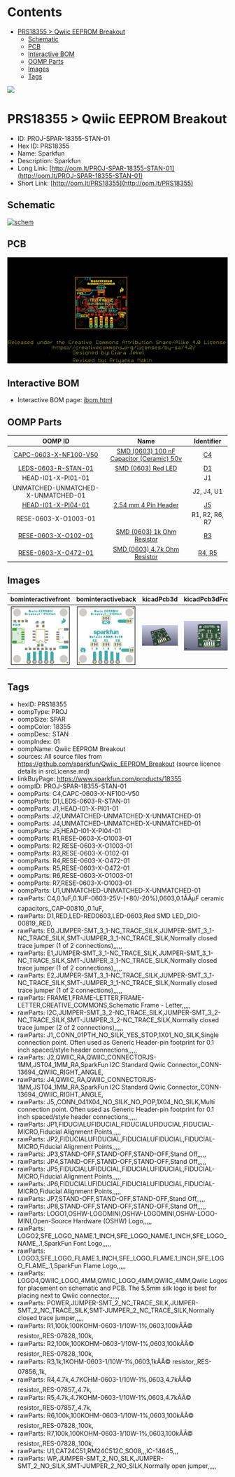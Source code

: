 



Contents
========

* [PRS18355 > Qwiic EEPROM Breakout](#prs18355--qwiic-eeprom-breakout)
	* [Schematic](#schematic)
	* [PCB](#pcb)
	* [Interactive BOM](#interactive-bom)
	* [OOMP Parts](#oomp-parts)
	* [Images](#images)
	* [Tags](#tags)
  
![][im]
# PRS18355 > Qwiic EEPROM Breakout

- ID: PROJ-SPAR-18355-STAN-01
- Hex ID: PRS18355
- Name: Sparkfun
- Description: Sparkfun
- Long Link: [http://oom.lt/PROJ-SPAR-18355-STAN-01](http://oom.lt/PROJ-SPAR-18355-STAN-01)
- Short Link: [http://oom.lt/PRS18355](http://oom.lt/PRS18355)

## Schematic
  
[![schem](eagleSchemImage.png)](eagleSchemImage.png)
## PCB
  
[![pcb](eagleImage.png)](eagleImage.png)
## Interactive BOM

- Interactive BOM page: [ibom.html](https://htmlpreview.github.io/?https://github.com/oomlout/oomlout_OOMP_projects/blob/main/PROJ-SPAR-18355-STAN-01/kicad/bom/ibom.html)

## OOMP Parts
  

|OOMP ID|Name|Identifier|
| :---: | :---: | :---: |
|[CAPC-0603-X-NF100-V50](https://github.com/oomlout/oomlout_OOMP_parts/tree/main/CAPC-0603-X-NF100-V50/)|[SMD (0603) 100 nF Capacitor (Ceramic) 50v](https://github.com/oomlout/oomlout_OOMP_parts/tree/main/CAPC-0603-X-NF100-V50/)|[C4](https://github.com/oomlout/oomlout_OOMP_parts/tree/main/CAPC-0603-X-NF100-V50/)|
|[LEDS-0603-R-STAN-01](https://github.com/oomlout/oomlout_OOMP_parts/tree/main/LEDS-0603-R-STAN-01/)|[SMD (0603) Red LED](https://github.com/oomlout/oomlout_OOMP_parts/tree/main/LEDS-0603-R-STAN-01/)|[D1](https://github.com/oomlout/oomlout_OOMP_parts/tree/main/LEDS-0603-R-STAN-01/)|
|HEAD-I01-X-PI01-01||J1|
|UNMATCHED-UNMATCHED-X-UNMATCHED-01||J2, J4, U1|
|[HEAD-I01-X-PI04-01](https://github.com/oomlout/oomlout_OOMP_parts/tree/main/HEAD-I01-X-PI04-01/)|[2.54 mm 4 Pin Header](https://github.com/oomlout/oomlout_OOMP_parts/tree/main/HEAD-I01-X-PI04-01/)|[J5](https://github.com/oomlout/oomlout_OOMP_parts/tree/main/HEAD-I01-X-PI04-01/)|
|RESE-0603-X-O1003-01||R1, R2, R6, R7|
|[RESE-0603-X-O102-01](https://github.com/oomlout/oomlout_OOMP_parts/tree/main/RESE-0603-X-O102-01/)|[SMD (0603) 1k Ohm Resistor](https://github.com/oomlout/oomlout_OOMP_parts/tree/main/RESE-0603-X-O102-01/)|[R3](https://github.com/oomlout/oomlout_OOMP_parts/tree/main/RESE-0603-X-O102-01/)|
|[RESE-0603-X-O472-01](https://github.com/oomlout/oomlout_OOMP_parts/tree/main/RESE-0603-X-O472-01/)|[SMD (0603) 4.7k Ohm Resistor](https://github.com/oomlout/oomlout_OOMP_parts/tree/main/RESE-0603-X-O472-01/)|[R4, R5](https://github.com/oomlout/oomlout_OOMP_parts/tree/main/RESE-0603-X-O472-01/)|

## Images
  
  

|bominteractivefront|bominteractiveback|kicadPcb3d|kicadPcb3dFront|kicadPcb3dBack|eagleImage|eagleSchemImage|pcbdraw|pcbdrawback|
| :---: | :---: | :---: | :---: | :---: | :---: | :---: | :---: | :---: |
|[![bominteractivefront](bomFront_140.png)](bomFront.png)|[![bominteractiveback](bomBack_140.png)](bomBack.png)|[![kicadPcb3d](kicadPcb3d_140.png)](kicadPcb3d.png)|[![kicadPcb3dFront](kicadPcb3dFront_140.png)](kicadPcb3dFront.png)|[![kicadPcb3dBack](kicadPcb3dBack_140.png)](kicadPcb3dBack.png)|[![eagleImage](eagleImage_140.png)](eagleImage.png)|[![eagleSchemImage](eagleSchemImage_140.png)](eagleSchemImage.png)|[![pcbdraw](pcbdraw_140.png)](pcbdraw.png)|[![pcbdrawback](pcbdrawBack_140.png)](pcbdrawBack.png)|

## Tags

- hexID: PRS18355
- oompType: PROJ
- oompSize: SPAR
- oompColor: 18355
- oompDesc: STAN
- oompIndex: 01
- oompName: Qwiic EEPROM Breakout
- sources: All source files from https://github.com/sparkfun/Qwiic_EEPROM_Breakout (source licence details in srcLicense.md)
- linkBuyPage: https://www.sparkfun.com/products/18355
- oompID: PROJ-SPAR-18355-STAN-01
- oompParts: C4,CAPC-0603-X-NF100-V50
- oompParts: D1,LEDS-0603-R-STAN-01
- oompParts: J1,HEAD-I01-X-PI01-01
- oompParts: J2,UNMATCHED-UNMATCHED-X-UNMATCHED-01
- oompParts: J4,UNMATCHED-UNMATCHED-X-UNMATCHED-01
- oompParts: J5,HEAD-I01-X-PI04-01
- oompParts: R1,RESE-0603-X-O1003-01
- oompParts: R2,RESE-0603-X-O1003-01
- oompParts: R3,RESE-0603-X-O102-01
- oompParts: R4,RESE-0603-X-O472-01
- oompParts: R5,RESE-0603-X-O472-01
- oompParts: R6,RESE-0603-X-O1003-01
- oompParts: R7,RESE-0603-X-O1003-01
- oompParts: U1,UNMATCHED-UNMATCHED-X-UNMATCHED-01
- rawParts: C4,0.1uF,0.1UF-0603-25V-(+80/-20%),0603,0.1ÃÂµF ceramic capacitors,,CAP-00810,,0.1uF,
- rawParts: D1,RED,LED-RED0603,LED-0603,Red SMD LED,,DIO-00819,,RED,
- rawParts: E0,JUMPER-SMT_3_1-NC_TRACE_SILK,JUMPER-SMT_3_1-NC_TRACE_SILK,SMT-JUMPER_3_1-NC_TRACE_SILK,Normally closed trace jumper (1 of 2 connections),,,,,
- rawParts: E1,JUMPER-SMT_3_1-NC_TRACE_SILK,JUMPER-SMT_3_1-NC_TRACE_SILK,SMT-JUMPER_3_1-NC_TRACE_SILK,Normally closed trace jumper (1 of 2 connections),,,,,
- rawParts: E2,JUMPER-SMT_3_1-NC_TRACE_SILK,JUMPER-SMT_3_1-NC_TRACE_SILK,SMT-JUMPER_3_1-NC_TRACE_SILK,Normally closed trace jumper (1 of 2 connections),,,,,
- rawParts: FRAME1,FRAME-LETTER,FRAME-LETTER,CREATIVE_COMMONS,Schematic Frame - Letter,,,,,
- rawParts: I2C,JUMPER-SMT_3_2-NC_TRACE_SILK,JUMPER-SMT_3_2-NC_TRACE_SILK,SMT-JUMPER_3_2-NC_TRACE_SILK,Normally closed trace jumper (2 of 2 connections),,,,,
- rawParts: J1,,CONN_01PTH_NO_SILK_YES_STOP,1X01_NO_SILK,Single connection point. Often used as Generic Header-pin footprint for 0.1 inch spaced/style header connections,,,,,
- rawParts: J2,QWIIC_RA,QWIIC_CONNECTORJS-1MM,JST04_1MM_RA,SparkFun I2C Standard Qwiic Connector,,CONN-13694,,QWIIC_RIGHT_ANGLE,
- rawParts: J4,QWIIC_RA,QWIIC_CONNECTORJS-1MM,JST04_1MM_RA,SparkFun I2C Standard Qwiic Connector,,CONN-13694,,QWIIC_RIGHT_ANGLE,
- rawParts: J5,,CONN_041X04_NO_SILK_NO_POP,1X04_NO_SILK,Multi connection point. Often used as Generic Header-pin footprint for 0.1 inch spaced/style header connections,,,,,
- rawParts: JP1,FIDUCIALUFIDUCIAL,FIDUCIALUFIDUCIAL,FIDUCIAL-MICRO,Fiducial Alignment Points,,,,,
- rawParts: JP2,FIDUCIALUFIDUCIAL,FIDUCIALUFIDUCIAL,FIDUCIAL-MICRO,Fiducial Alignment Points,,,,,
- rawParts: JP3,STAND-OFF,STAND-OFF,STAND-OFF,Stand Off,,,,,
- rawParts: JP4,STAND-OFF,STAND-OFF,STAND-OFF,Stand Off,,,,,
- rawParts: JP5,FIDUCIALUFIDUCIAL,FIDUCIALUFIDUCIAL,FIDUCIAL-MICRO,Fiducial Alignment Points,,,,,
- rawParts: JP6,FIDUCIALUFIDUCIAL,FIDUCIALUFIDUCIAL,FIDUCIAL-MICRO,Fiducial Alignment Points,,,,,
- rawParts: JP7,STAND-OFF,STAND-OFF,STAND-OFF,Stand Off,,,,,
- rawParts: JP8,STAND-OFF,STAND-OFF,STAND-OFF,Stand Off,,,,,
- rawParts: LOGO1,OSHW-LOGOMINI,OSHW-LOGOMINI,OSHW-LOGO-MINI,Open-Source Hardware (OSHW) Logo,,,,,
- rawParts: LOGO2,SFE_LOGO_NAME.1_INCH,SFE_LOGO_NAME.1_INCH,SFE_LOGO_NAME_.1,SparkFun Font Logo,,,,,
- rawParts: LOGO3,SFE_LOGO_FLAME.1_INCH,SFE_LOGO_FLAME.1_INCH,SFE_LOGO_FLAME_.1,SparkFun Flame Logo,,,,,
- rawParts: LOGO4,QWIIC_LOGO_4MM,QWIIC_LOGO_4MM,QWIIC_4MM,Qwiic Logos for placement on schematic and PCB. The 5.5mm silk logo is best for placing next to Qwiic connector.,,,,,
- rawParts: POWER,JUMPER-SMT_2_NC_TRACE_SILK,JUMPER-SMT_2_NC_TRACE_SILK,SMT-JUMPER_2_NC_TRACE_SILK,Normally closed trace jumper,,,,,
- rawParts: R1,100k,100KOHM-0603-1/10W-1%,0603,100kÃÂ© resistor,,RES-07828,,100k,
- rawParts: R2,100k,100KOHM-0603-1/10W-1%,0603,100kÃÂ© resistor,,RES-07828,,100k,
- rawParts: R3,1k,1KOHM-0603-1/10W-1%,0603,1kÃÂ© resistor,,RES-07856,,1k,
- rawParts: R4,4.7k,4.7KOHM-0603-1/10W-1%,0603,4.7kÃÂ© resistor,,RES-07857,,4.7k,
- rawParts: R5,4.7k,4.7KOHM-0603-1/10W-1%,0603,4.7kÃÂ© resistor,,RES-07857,,4.7k,
- rawParts: R6,100k,100KOHM-0603-1/10W-1%,0603,100kÃÂ© resistor,,RES-07828,,100k,
- rawParts: R7,100k,100KOHM-0603-1/10W-1%,0603,100kÃÂ© resistor,,RES-07828,,100k,
- rawParts: U1,CAT24C51,RM24C512C,SO08,,,IC-14645,,,
- rawParts: WP,JUMPER-SMT_2_NO_SILK,JUMPER-SMT_2_NO_SILK,SMT-JUMPER_2_NO_SILK,Normally open jumper,,,,,



[im]: kicadPcb3d_450.png
